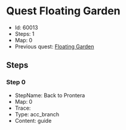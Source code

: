 # Quest Floating Garden

- Id: 60013
- Steps: 1
- Map: 0
- Previous quest: [Floating Garden](60012.md)

## Steps

### Step 0
- StepName:  Back to Prontera
- Map:  0
- Trace:  
- Type:  acc_branch
- Content:  guide


